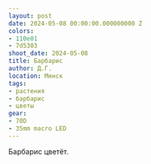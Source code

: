 ```yaml
---
layout: post
date: 2024-05-08 00:00:00.000000000 Z
colors:
- 110e01
- 7d5303
shoot_date: 2024-05-08
title: Барбарис
author: Д.Г.
location: Минск
tags:
- растения
- барбарис
- цветы
gear:
- 70D
- 35mm macro LED
---
```

Барбарис цветёт.

